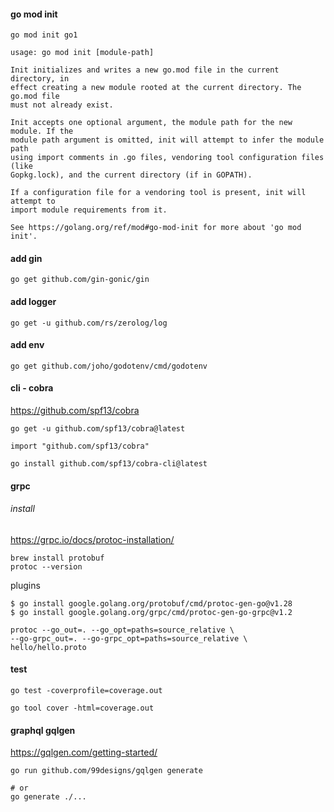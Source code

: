 #### go mod init

```
go mod init go1
```

```shell
usage: go mod init [module-path]

Init initializes and writes a new go.mod file in the current directory, in
effect creating a new module rooted at the current directory. The go.mod file
must not already exist.

Init accepts one optional argument, the module path for the new module. If the
module path argument is omitted, init will attempt to infer the module path
using import comments in .go files, vendoring tool configuration files (like
Gopkg.lock), and the current directory (if in GOPATH).

If a configuration file for a vendoring tool is present, init will attempt to
import module requirements from it.

See https://golang.org/ref/mod#go-mod-init for more about 'go mod init'.

```

#### add gin

```shell
go get github.com/gin-gonic/gin

```

#### add logger

```shell
go get -u github.com/rs/zerolog/log

```

#### add env

```shell
go get github.com/joho/godotenv/cmd/godotenv
```

#### cli - cobra

https://github.com/spf13/cobra

```shell
go get -u github.com/spf13/cobra@latest

import "github.com/spf13/cobra"

```

```shell
go install github.com/spf13/cobra-cli@latest
```

#### grpc

###### install

https://grpc.io/docs/protoc-installation/

```
brew install protobuf
protoc --version
```

plugins
```
$ go install google.golang.org/protobuf/cmd/protoc-gen-go@v1.28
$ go install google.golang.org/grpc/cmd/protoc-gen-go-grpc@v1.2
```

```
protoc --go_out=. --go_opt=paths=source_relative \
--go-grpc_out=. --go-grpc_opt=paths=source_relative \
hello/hello.proto
```

#### test

```shell
go test -coverprofile=coverage.out
```

```shell
go tool cover -html=coverage.out
```


#### graphql gqlgen

https://gqlgen.com/getting-started/

```shell
go run github.com/99designs/gqlgen generate

# or
go generate ./...
```